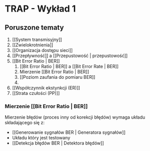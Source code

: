 # TRAP - Wykład 1
## Poruszone tematy
1. [[System transmisyjny]]
2. [[Zwielokrotnienia]]
3. [[Organizacja dostępu sieci]]
4. [[Przepływność]] a [[Przepustowość | przepustowość]]
5. [[Bit Error Ratio | BER]]
	1. [[Bit Error Ratio | BER]] a [[Bit Error Rate | BER]]
	2. Mierzenie [[Bit Error Ratio | BER]]
	3. [[Poziom zaufania do pomiaru BER]]
	4. 
6. [[Współczynnik ekstynkcji (ER)]]
7. [[Strata czułości (PP)]]

### Mierzenie [[Bit Error Ratio | BER]]
Mierzenie błędów (proces inny od korekcji błędów) wymaga układu składającego się z:
- [[Generowanie sygnałów BER | Generatora sygnałów]]
- Układu który jest testowany
- [[Detekcja błędów BER | Detektora błędów]]
